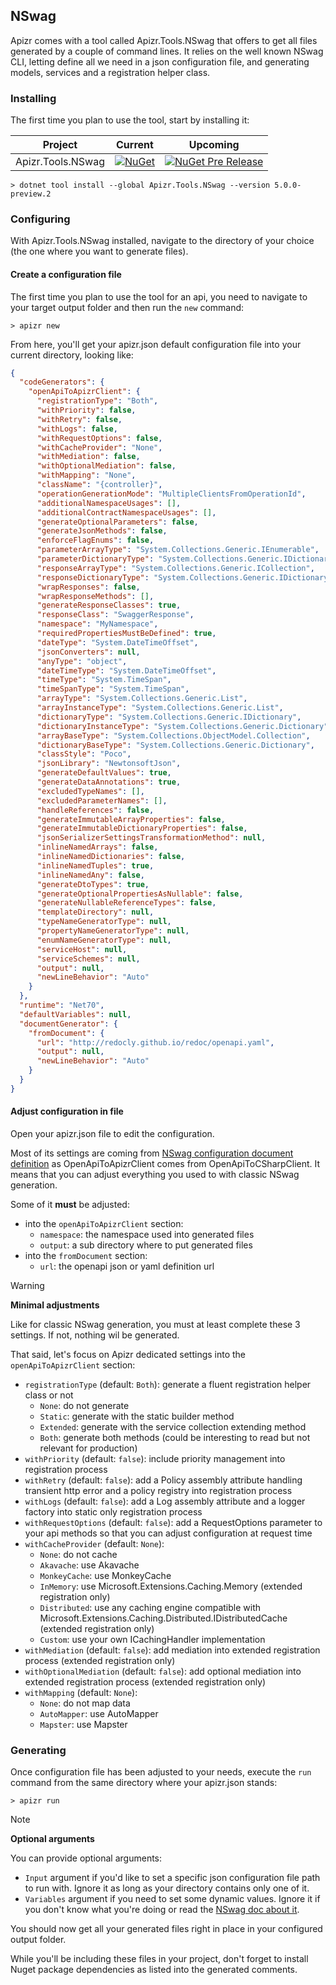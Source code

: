 ﻿## NSwag

Apizr comes with a tool called Apizr.Tools.NSwag that offers to get all files generated by a couple of command lines.
It relies on the well known NSwag CLI, letting define all we need in a json configuration file, and generating models, services and a registration helper class.

### Installing

The first time you plan to use the tool, start by installing it:

|Project|Current|Upcoming|
|-------|-----|-----|
|Apizr.Tools.NSwag|[![NuGet](https://img.shields.io/nuget/v/Apizr.Tools.NSwag.svg)](https://www.nuget.org/packages/Apizr.Tools.NSwag/)|[![NuGet Pre Release](https://img.shields.io/nuget/vpre/Apizr.Tools.NSwag.svg)](https://www.nuget.org/packages/Apizr.Tools.NSwag/)|

```console
> dotnet tool install --global Apizr.Tools.NSwag --version 5.0.0-preview.2
```

### Configuring

With Apizr.Tools.NSwag installed, navigate to the directory of your choice (the one where you want to generate files).

#### Create a configuration file

The first time you plan to use the tool for an api, you need to navigate to your target output folder and then run the ```new``` command:

```console
> apizr new
```

From here, you'll get your apizr.json default configuration file into your current directory, looking like:

```json
{
  "codeGenerators": {
    "openApiToApizrClient": {
      "registrationType": "Both",
      "withPriority": false,
      "withRetry": false,
      "withLogs": false,
      "withRequestOptions": false,
      "withCacheProvider": "None",
      "withMediation": false,
      "withOptionalMediation": false,
      "withMapping": "None",
      "className": "{controller}",
      "operationGenerationMode": "MultipleClientsFromOperationId",
      "additionalNamespaceUsages": [],
      "additionalContractNamespaceUsages": [],
      "generateOptionalParameters": false,
      "generateJsonMethods": false,
      "enforceFlagEnums": false,
      "parameterArrayType": "System.Collections.Generic.IEnumerable",
      "parameterDictionaryType": "System.Collections.Generic.IDictionary",
      "responseArrayType": "System.Collections.Generic.ICollection",
      "responseDictionaryType": "System.Collections.Generic.IDictionary",
      "wrapResponses": false,
      "wrapResponseMethods": [],
      "generateResponseClasses": true,
      "responseClass": "SwaggerResponse",
      "namespace": "MyNamespace",
      "requiredPropertiesMustBeDefined": true,
      "dateType": "System.DateTimeOffset",
      "jsonConverters": null,
      "anyType": "object",
      "dateTimeType": "System.DateTimeOffset",
      "timeType": "System.TimeSpan",
      "timeSpanType": "System.TimeSpan",
      "arrayType": "System.Collections.Generic.List",
      "arrayInstanceType": "System.Collections.Generic.List",
      "dictionaryType": "System.Collections.Generic.IDictionary",
      "dictionaryInstanceType": "System.Collections.Generic.Dictionary",
      "arrayBaseType": "System.Collections.ObjectModel.Collection",
      "dictionaryBaseType": "System.Collections.Generic.Dictionary",
      "classStyle": "Poco",
      "jsonLibrary": "NewtonsoftJson",
      "generateDefaultValues": true,
      "generateDataAnnotations": true,
      "excludedTypeNames": [],
      "excludedParameterNames": [],
      "handleReferences": false,
      "generateImmutableArrayProperties": false,
      "generateImmutableDictionaryProperties": false,
      "jsonSerializerSettingsTransformationMethod": null,
      "inlineNamedArrays": false,
      "inlineNamedDictionaries": false,
      "inlineNamedTuples": true,
      "inlineNamedAny": false,
      "generateDtoTypes": true,
      "generateOptionalPropertiesAsNullable": false,
      "generateNullableReferenceTypes": false,
      "templateDirectory": null,
      "typeNameGeneratorType": null,
      "propertyNameGeneratorType": null,
      "enumNameGeneratorType": null,
      "serviceHost": null,
      "serviceSchemes": null,
      "output": null,
      "newLineBehavior": "Auto"
    }
  },
  "runtime": "Net70",
  "defaultVariables": null,
  "documentGenerator": {
    "fromDocument": {
      "url": "http://redocly.github.io/redoc/openapi.yaml",
      "output": null,
      "newLineBehavior": "Auto"
    }
  }
}
```

#### Adjust configuration in file

Open your apizr.json file to edit the configuration.

Most of its settings are coming from [NSwag configuration document definition](https://github.com/RicoSuter/NSwag/wiki/NSwag-Configuration-Document) as OpenApiToApizrClient comes from OpenApiToCSharpClient.
It means that you can adjust everything you used to with classic NSwag generation.

Some of it **must** be adjusted:
- into the ```openApiToApizrClient``` section:
  - ```namespace```: the namespace used into generated files
  - ```output```: a sub directory where to put generated files
- into the ```fromDocument``` section:
  - ```url```: the openapi json or yaml definition url

>[!WARNING]
>
>**Minimal adjustments**
>
>Like for classic NSwag generation, you must at least complete these 3 settings. If not, nothing wil be generated.

That said, let's focus on Apizr dedicated settings into the ```openApiToApizrClient``` section:
- ```registrationType``` (default: ```Both```): generate a fluent registration helper class or not
  - ```None```: do not generate
  - ```Static```: generate with the static builder method
  - ```Extended```: generate with the service collection extending method
  - ```Both```: generate both methods (could be interesting to read but not relevant for production)
- ```withPriority``` (default: ```false```): include priority management into registration process
- ```withRetry``` (default: ```false```): add a Policy assembly attribute handling transient http error and a policy registry into registration process
- ```withLogs``` (default: ```false```): add a Log assembly attribute and a logger factory into static only registration process
- ```withRequestOptions``` (default: ```false```): add a RequestOptions parameter to your api methods so that you can adjust configuration at request time
- ```withCacheProvider``` (default: ```None```): 
  - ```None```: do not cache
  - ```Akavache```: use Akavache
  - ```MonkeyCache```: use MonkeyCache
  - ```InMemory```: use Microsoft.Extensions.Caching.Memory (extended registration only)
  - ```Distributed```: use any caching engine compatible with Microsoft.Extensions.Caching.Distributed.IDistributedCache (extended registration only)
  - ```Custom```: use your own ICachingHandler implementation
- ```withMediation``` (default: ```false```): add mediation into extended registration process (extended registration only)
- ```withOptionalMediation``` (default: ```false```): add optional mediation into extended registration process (extended registration only)
- ```withMapping``` (default: ```None```): 
  - ```None```: do not map data
  - ```AutoMapper```: use AutoMapper
  - ```Mapster```: use Mapster

### Generating

Once configuration file has been adjusted to your needs, execute the ```run``` command from the same directory where your apizr.json stands:

```console
> apizr run
```

>[!NOTE]
>
>**Optional arguments**
>
> You can provide optional arguments:
> - ```Input``` argument if you'd like to set a specific json configuration file path to run with. Ignore it as long as your directory contains only one of it. 
> - ```Variables``` argument if you need to set some dynamic values. Ignore it if you don't know what you're doing or read the [NSwag doc about it](https://github.com/RicoSuter/NSwag/wiki/CommandLine#document-variables).

You should now get all your generated files right in place in your configured output folder.

While you'll be including these files in your project, don't forget to install Nuget package dependencies as listed into the generated comments.